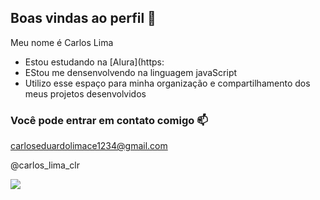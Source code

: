 ## Boas vindas ao perfil 💙

Meu nome é Carlos Lima

- Estou estudando na [Alura](https:
- EStou me densenvolvendo na linguagem javaScript
- Utilizo esse espaço para minha organização e compartilhamento dos meus projetos desenvolvidos

### Você pode entrar em contato comigo 📫

carloseduardolimace1234@gmail.com

@carlos_lima_clr

![](https://media1.tenor.com/m/LO5LF4ge6jgAAAAC/teq-ultimate-gohan-teen-gohan.gif)



